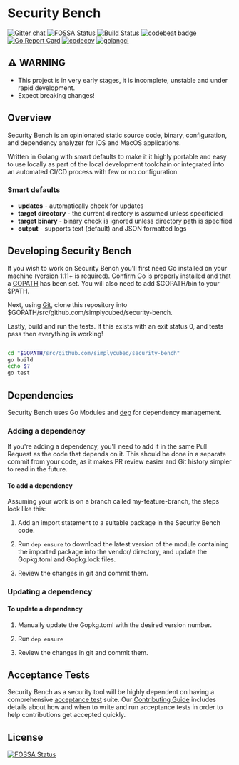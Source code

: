 # Security Bench

[![Gitter chat](https://badges.gitter.im/simplycubed/Lobby.png)](https://gitter.im/simplycubed/Lobby)
[![FOSSA Status](https://app.fossa.com/api/projects/git%2Bgithub.com%2FSimplyCubed%2Fsecurity-bench.svg?type=shield)](https://app.fossa.com/projects/git%2Bgithub.com%2FSimplyCubed%2Fsecurity-bench?ref=badge_shield)
[![Build Status](https://travis-ci.org/simplycubed/security-bench.svg?branch=master)](https://travis-ci.org/simplycubed/security-bench)
[![codebeat badge](https://codebeat.co/badges/548c43e4-7030-4814-9732-07f6080b1f19)](https://codebeat.co/projects/github-com-simplycubed-security-bench-master)
[![Go Report Card](https://goreportcard.com/badge/github.com/simplycubed/security-bench)](https://goreportcard.com/report/github.com/simplycubed/security-bench)
[![codecov](https://codecov.io/gh/simplycubed/security-bench/branch/master/graph/badge.svg)](https://codecov.io/gh/simplycubed/security-bench)
[![golangci](https://golangci.com/badges/github.com/simplycubed/security-bench.svg)](https://golangci.com/r/github.com/simplycubed/security-bench)

## :warning: **WARNING**

- This project is in very early stages, it is incomplete, unstable and under rapid development.
- Expect breaking changes!

## Overview

Security Bench is an opinionated static source code, binary, configuration, and dependency analyzer for iOS and MacOS applications.

Written in Golang with smart defaults to make it it highly portable and easy to use locally as part of the local development toolchain or integrated into an automated CI/CD process with few or no configuration.

### Smart defaults

- **updates** - automatically check for updates
- **target directory** - the current directory is assumed unless specificied
- **target binary** - binary check is ignored unless directory path is specified
- **output** - supports text (default) and JSON formatted logs

## Developing Security Bench

If you wish to work on Security Bench you'll first need Go installed on your machine (version 1.11+ is required). Confirm Go is properly installed and that a [GOPATH](https://golang.org/doc/code.html#GOPATH) has been set. You will also need to add $GOPATH/bin to your $PATH.

Next, using [Git](https://git-scm.com/), clone this repository into $GOPATH/src/github.com/simplycubed/security-bench.

Lastly, build and run the tests. If this exists with an exit status 0, and tests pass then everything is working!

```bash

cd "$GOPATH/src/github.com/simplycubed/security-bench"
go build
echo $?
go test

```

## Dependencies

Security Bench uses Go Modules and [dep](https://golang.github.io/dep/) for dependency management.

### Adding a dependency

If you're adding a dependency, you'll need to add it in the same Pull Request as the code that depends on it. This should be done in a separate commit from your code, as it makes PR review easier and Git history simpler to read in the future.

#### To add a dependency

Assuming your work is on a branch called my-feature-branch, the steps look like this:

1. Add an import statement to a suitable package in the Security Bench code.

1. Run `dep ensure` to download the latest version of the module containing the imported package into the vendor/ directory, and update the Gopkg.toml and Gopkg.lock files.

1. Review the changes in git and commit them.

### Updating a dependency

#### To update a dependency

1. Manually update the Gopkg.toml with the desired version number.

1. Run `dep ensure`

1. Review the changes in git and commit them.

## Acceptance Tests

Security Bench as a security tool will be highly dependent on having a comprehensive [acceptance test](https://en.wikipedia.org/wiki/Acceptance_testing) suite. Our [Contributing Guide](https://github.com/simplycubed/security-bench/blob/master/CONTRIBUTING.md) includes details about how and when to write and run acceptance tests in order to help contributions get accepted quickly.

## License

[![FOSSA Status](https://app.fossa.com/api/projects/git%2Bgithub.com%2FSimplyCubed%2Fsecurity-bench.svg?type=large)](https://app.fossa.com/projects/git%2Bgithub.com%2FSimplyCubed%2Fsecurity-bench?ref=badge_large)
